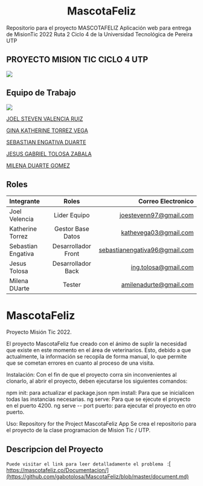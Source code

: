 <h1 align="center"> MascotaFeliz </h1>

Repositorio para el proyecto MASCOTAFELIZ Aplicación web para entrega de MisionTic 2022 Ruta 2 Ciclo 4 de la Universidad Tecnológica de Pereira UTP

##  PROYECTO MISION TIC CICLO 4 UTP
![](https://i0.wp.com/blog.mascotaysalud.com/wp-content/uploads/2018/10/perro-feliz-4.jpg?resize=713%2C446&ssl=1)

## Equipo de Trabajo
![](https://talentodigital.mintic.gov.co/734/channels-633_logo_talento_digital.svg)



[JOEL STEVEN VALENCIA RUIZ](https://github.com/joestevenn)

[GINA KATHERINE TORREZ VEGA](https://github.com/KatheVega)

[SEBASTIAN ENGATIVA DUARTE](https://github.com/)

[JESUS GABRIEL TOLOSA ZABALA](https://github.com/gabotolosa)

[MILENA DUARTE GOMEZ](https://github.com/)



## Roles 
| Integrante  | Roles  | Correo Electronico |
| :------------ |:---------------:| -----:|                    
|Joel Velencia  | Lider Equipo | joestevenn97@gmail.com
|Katherine Torrez  | Gestor Base Datos |kathevega03@gmail.com
|Sebastian Engativa | Desarrollador Front |sebastianengativa96@gmail.com
|Jesus Tolosa| Desarrollador Back |ing.tolosa@gmail.com
|Milena DUarte| Tester |amilenadurte@gmail.com


# MascotaFeliz
Proyecto Misión Tic 2022.

El proyecto MascotaFeliz fue creado con el ánimo de suplir la necesidad que existe en este momento en el área de veterinarios. Esto, debido a que actualmente, la información se recopila de forma manual, lo que permite que se cometan errores en cuanto al proceso de una visita.

Instalación: Con el fin de que el proyecto corra sin inconvenientes al clonarlo, al abrir el proyecto, deben ejecutarse los siguientes comandos:

npm init: para actualizar el package.json npm install: Para que se inicialicen todas las instancias necesarias. ng serve: Para que se ejecute el proyecto en el puerto 4200. ng serve -- port puerto: para ejecutar el proyecto en otro puerto.

Uso: Repository for the Project MascotaFeliz App Se crea el repositorio para el proyecto de la clase programacion de Mision Tic / UTP.


## Descripcion del Proyecto 

`Puede visitar el link para leer detalladamente el problema ` :[ https://mascotafeliz.co/Documentacion/](https://github.com/gabotolosa/MascotaFeliz/blob/master/document.md)


